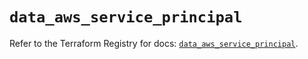 # `data_aws_service_principal`

Refer to the Terraform Registry for docs: [`data_aws_service_principal`](https://registry.terraform.io/providers/hashicorp/aws/6.3.0/docs/data-sources/service_principal).
